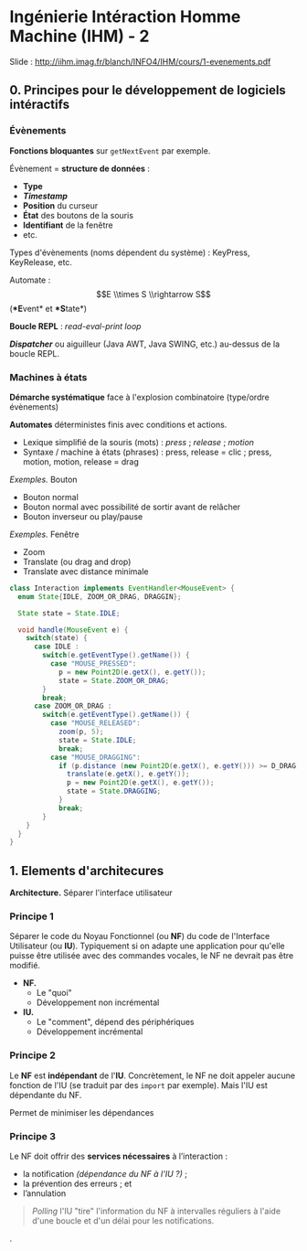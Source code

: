 # Ingénierie Intéraction Homme Machine (IHM) - 2

Slide : <http://iihm.imag.fr/blanch/INFO4/IHM/cours/1-evenements.pdf>

## 0. Principes pour le développement de logiciels intéractifs

### Évènements

**Fonctions bloquantes** sur `getNextEvent` par exemple.

Évènement = **structure de données** :

-   **Type**
-   **_Timestamp_**
-   **Position** du curseur
-   **État** des boutons de la souris
-   **Identifiant** de la fenêtre
-   etc.

Types d'évènements (noms dépendent du système) : KeyPress, KeyRelease, etc.

Automate : $$E \\times S \\rightarrow S$$ (**\*E**vent\* et **\*S**tate\*)

**Boucle REPL** : _read-eval-print loop_

**_Dispatcher_** ou aiguilleur (Java AWT, Java SWING, etc.) au-dessus de la boucle REPL.

### Machines à états

**Démarche systématique** face à l'explosion combinatoire (type/ordre évènements)

**Automates** déterministes finis avec conditions et actions.

-   Lexique simplifié de la souris (mots) : _press_ ; _release_ ; _motion_
-   Syntaxe / machine à états (phrases) : press, release = clic ; press, motion, motion, release = drag

_Exemples._ Bouton

-   Bouton normal
-   Bouton normal avec possibilité de sortir avant de relâcher
-   Bouton inverseur ou play/pause

_Exemples._ Fenêtre

-   Zoom
-   Translate (ou drag and drop)
-   Translate avec distance minimale

```java
class Interaction implements EventHandler<MouseEvent> {
  enum State{IDLE, ZOOM_OR_DRAG, DRAGGIN};

  State state = State.IDLE;

  void handle(MouseEvent e) {
    switch(state) {
      case IDLE :
        switch(e.getEventType().getName()) {
          case "MOUSE_PRESSED":
            p = new Point2D(e.getX(), e.getY());
            state = State.ZOOM_OR_DRAG;
        }
        break;
      case ZOOM_OR_DRAG :
        switch(e.getEventType().getName()) {
          case "MOUSE_RELEASED":
            zoom(p, 5);
            state = State.IDLE;
            break;
          case "MOUSE_DRAGGING":
            if (p.distance (new Point2D(e.getX(), e.getY())) >= D_DRAG) {
              translate(e.getX(), e.getY());
              p = new Point2D(e.getX(), e.getY());
              state = State.DRAGGING;
            }
            break;
        }
    }
  }
}
```

## 1. Elements d'architecures

**Architecture.** Séparer l'interface utilisateur

### Principe 1

Séparer le code du Noyau Fonctionnel (ou **NF**) du code de l'Interface Utilisateur (ou **IU**). Typiquement si on adapte une application pour qu'elle puisse être utilisée avec des commandes vocales, le NF ne devrait pas être modifié.

- **NF.**
  - Le "quoi"
  - Développement non incrémental
- **IU.**
  - Le "comment", dépend des périphériques
  - Développement incrémental

### Principe 2

Le **NF** est **indépendant** de l'**IU**. Concrètement, le NF ne doit appeler aucune fonction de l'IU (se traduit par des `import` par exemple). Mais l'IU est dépendante du NF.

Permet de minimiser les dépendances

### Principe 3

Le NF doit offrir des **services nécessaires** à l’interaction :

- la notification *(dépendance du NF à l'IU ?)* ;
- la prévention des erreurs ; et
- l’annulation

> *Polling* l'IU "tire" l'information du NF à intervalles réguliers à l'aide d'une boucle et d'un délai pour les notifications.



.
